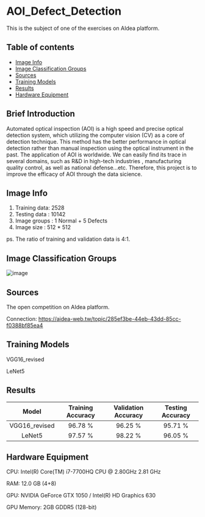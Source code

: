 # AOI_Defect_Detection
This is the subject of one of the exercises on AIdea platform.

## Table of contents
* [Image Info](#image-info)
* [Image Classification Groups](#image-classification-groups)
* [Sources](#sources)
* [Training Models](#training-models)
* [Results](#results)
* [Hardware Equipment](#hardware-equipment)

## Brief Introduction
Automated optical inspection (AOI) is a high speed and precise optical detection system, which utilizing the computer vision (CV) as a core of detection technique. This method has the better performance in optical detection rather than manual inspection using the optical instrument in the past. The application of AOI is worldwide. We can easily find its trace in several domains, such as R&D in high-tech industries , manufacturing quality control, as well as national defense...etc. Therefore, this project is to improve the efficacy of AOI through the data sicience.

## Image Info
1. Training data: 2528
2. Testing data : 10142
3. Image groups : 1 Normal + 5 Defects
4. Image size   : 512 * 512

ps. The ratio of training and validation data is 4:1.

## Image Classification Groups
![image](https://user-images.githubusercontent.com/101628791/188354248-ec0cc3fa-fe34-46b9-a701-8edf507469d6.png)

## Sources
The open competition on AIdea platform. 

Connection: https://aidea-web.tw/topic/285ef3be-44eb-43dd-85cc-f0388bf85ea4

## Training Models
VGG16_revised

LeNet5

## Results
| Model | Training Accuracy    | Validation Accuracy    | Testing Accuracy
| :---:   | :---: | :---: | :---: |
| VGG16_revised | 96.78 %   | 96.25 %   | 95.71 %   |
| LeNet5 | 97.57 %   | 98.22 %   | 96.05 %   |

## Hardware Equipment
CPU: Intel(R) Core(TM) i7-7700HQ CPU @ 2.80GHz   2.81 GHz

RAM: 12.0 GB (4+8)

GPU: NVIDIA GeForce GTX 1050 / Intel(R) HD Graphics 630

GPU Memory: 2GB GDDR5 (128-bit)
